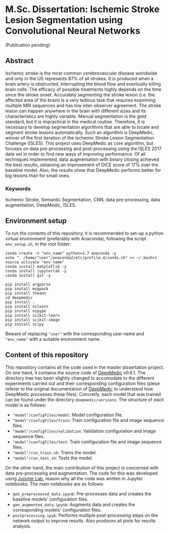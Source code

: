 # M.Sc. Dissertation: Ischemic Stroke Lesion Segmentation using Convolutional Neural Networks
(Publication pending)
## Abstract
Ischemic stroke is the most common cerebrovascular disease worldwide and only in the US represents 87% of all strokes. It is produced when a brain artery is obstructed, interrupting the blood flow and eventually killing brain cells. The efficacy of possible treatments highly depends on the time since the stroke onset. Accurately segmenting the stroke lesion (i.e. the affected area of the brain) is a very tedious task that requires examining multiple MRI sequences and has low inter-observer agreement. The stroke lesion can happen anywhere in the brain with different sizes and its characteristics are highly variable. Manual segmentation is the gold standard, but it is impractical in the medical routine. Therefore, it is necessary to develop segmentation algorithms that are able to locate and segment stroke lesions automatically. Such an algorithm is DeepMedic, winner of the first iteration of the Ischemic Stroke Lesion Segmentation Challenge (ISLES). This project uses DeepMedic as core algorithm, but focuses on data pre-processing and post-processing using the ISLES 2017 data set in order to find new ways of improving performance. Of all techniques implemented, data augmentation with binary closing achieved the best results, obtaining an improvement of DICE score of 17% over the baseline model. Also, the results show that DeepMedic performs better for big lesions than for small ones.

### Keywords
Ischemic Stroke, Semantic Segmentation, CNN, data pre-processing, data augmentation, DeepMedic, ISLES.

## Environment setup
To run the contents of this repository, it is recommended to set-up a python virtual environment (preferably with Anaconda), following the script `env_setup.sh`, in the root folder:

```
conda create -n "env_name" python=2.7 anaconda -y
echo ". /home/"user"/anaconda2/etc/profile.d/conda.sh" >> ~/.bashrc
source activate "env_name"
conda install matplotlib -y
conda install jupyterlab -y
conda install git -y

pip install argparse
pip install msgpack
pip install theano
cd deepmedic
pip install .
pip install nilearn
pip install nipype
pip install scikit-learn
pip install scikit-image
pip install scipy
```

Beware of replacing `"user"` with the corresponding user name and `"env_name"` with a  suitable environment name.

## Content of this repository
This repository contains all the code used in the master dissertation project. On one hand, it contains the source code of [DeepMedic](https://github.com/Kamnitsask/deepmedic) v0.6.1. The directory tree has been slightly changed to accomodate to the different experiments carried out and their corresponding configuration files (plese referer to the original documentation of [DeepMedic](https://github.com/Kamnitsask/deepmedic) to understand how DeepMedic processes these files). Concretly, each model that was trained can be found under the directory `deepmedic/versions`. The structure of each model is as follows:
- `"model"/configFiles/model`: Model configuration file.
- `"model"/configFiles/train`: Train configuration file and image sequence files.
- `"model"/configFiles/validation`: Validation configuration and image sequence files.
- `"model"/configFiles/test`: Train configuration file and image sequence files.
- `"model"/run_train.sh`: Trains the model.
- `"model"/run_test.sh`: Tests the model.

On the other hand, the main contribution of this project is concerned with data pre-processing and augmentation. The code for this was developed using [Jupyter Lab](https://jupyterlab.readthedocs.io/en/stable/#), reason why all the code was written in Jupyter notebooks. The main notebooks are as follows:
- `gen_preproceesed_data.ipynb`: Pre-processes data and creates the baseline models' configuration files.
- `gen_augmented_data.ipynb`: Augments data and creates the corresponding models' configuration files. 
- `postprocessing.ipyb`: Performs multiple post-processing steps on the network output to improve results. Also produces all plots for results analysis.
